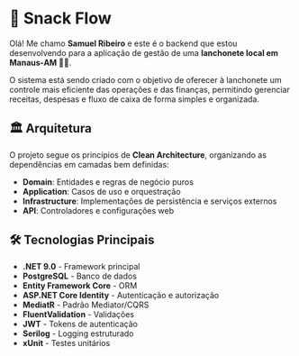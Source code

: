 # 🍔 Snack Flow
Olá! Me chamo **Samuel Ribeiro** e este é o backend que estou desenvolvendo para a aplicação de gestão de uma
**lanchonete local em Manaus-AM 🍔🍟**.

O sistema está sendo criado com o objetivo de oferecer à lanchonete um controle mais eficiente das operações e das finanças, permitindo gerenciar receitas, despesas e fluxo de caixa de forma simples e organizada.

## 🏛️ Arquitetura

O projeto segue os princípios de **Clean Architecture**, organizando as dependências em camadas bem definidas:

- **Domain**: Entidades e regras de negócio puros
- **Application**: Casos de uso e orquestração
- **Infrastructure**: Implementações de persistência e serviços externos
- **API**: Controladores e configurações web

## 🛠️ Tecnologias Principais

- **.NET 9.0** - Framework principal
- **PostgreSQL** - Banco de dados
- **Entity Framework Core** - ORM
- **ASP.NET Core Identity** - Autenticação e autorização
- **MediatR** - Padrão Mediator/CQRS
- **FluentValidation** - Validações
- **JWT** - Tokens de autenticação
- **Serilog** - Logging estruturado
- **xUnit** - Testes unitários